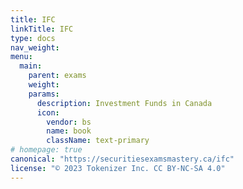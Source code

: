 ```yaml
---
title: IFC
linkTitle: IFC
type: docs
nav_weight: 
menu:
  main:
    parent: exams
    weight: 
    params:
      description: Investment Funds in Canada
      icon:
        vendor: bs
        name: book
        className: text-primary
# homepage: true
canonical: "https://securitiesexamsmastery.ca/ifc"
license: "© 2023 Tokenizer Inc. CC BY-NC-SA 4.0"
---
```


